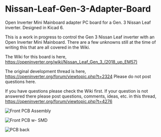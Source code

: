 # Nissan-Leaf-Gen-3-Adapter-Board
Open Inverter Mini Mainboard adapter PC board for a Gen. 3 Nissan Leaf inverter. Designed in Kicad 6.

This is a work in progress to control the Gen 3 Nissan Leaf inverter with an Open Inverter Mini Mainboard.  There are a few unknowns still at the time of writing this that are all covered in the Wiki.

The Wiki for this board is here, https://openinverter.org/wiki/Nissan_Leaf_Gen_3_(2018_up_EM57)

The original development thread is here, https://openinverter.org/forum/viewtopic.php?t=2324  Please do not post questions here.

If you have questions please check the Wiki first.  If your question is not answered there please post questions, comments, ideas, etc. in this thread, https://openinverter.org/forum/viewtopic.php?t=4276

![Front PCB Assembly](https://github.com/jrbe/Nissan-Leaf-Gen-3-Adapter-Board/assets/6788692/7482abab-a6f9-4289-9831-432955c62e58)

![Front PCB w- SMD](https://github.com/jrbe/Nissan-Leaf-Gen-3-Adapter-Board/assets/6788692/670f7151-96ce-4a4e-9822-df4c957f953b)

![PCB back](https://github.com/jrbe/Nissan-Leaf-Gen-3-Adapter-Board/assets/6788692/c88b6ea1-f61c-4f6a-92eb-22e095f18cab)
